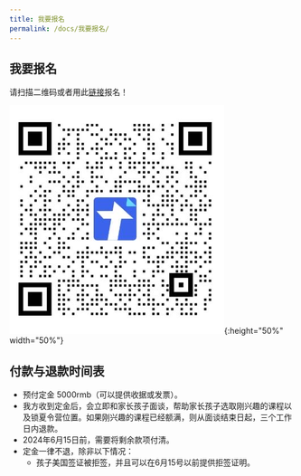 ```yaml
---
title: 我要报名
permalink: /docs/我要报名/
---
```


## 我要报名
请扫描二维码或者用此[链接](https://docs.qq.com/form/page/DSG5Oc3lKYWpTamtL)报名！

![报名二维码](/img/报名表二维码.jpg){:height="50%" width="50%"}

## 付款与退款时间表

* 预付定金 5000rmb（可以提供收据或发票）。
* 我方收到定金后，会立即和家长孩子面谈，帮助家长孩子选取刚兴趣的课程以及锁夏令营位置。如果刚兴趣的课程已经额满，则从面谈结束日起，三个工作日内退款。
* 2024年6月15日前，需要将剩余款项付清。
* 定金一律不退，除非以下情况：
  * 孩子美国签证被拒签，并且可以在6月15号以前提供拒签证明。
